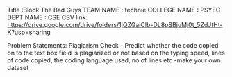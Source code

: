 Title :Block  The Bad Guys
TEAM NAME : technie
COLLEGE NAME : PSYEC
DEPT NAME : CSE
CSV link:
https://drive.google.com/drive/folders/1jQZGaiCIb-DL8pSBjuMj0t_5ZdJtHt-K?usp=sharing


Problem Statements:
Plagiarism Check - Predict whether the code copied on
to the text box field is plagiarized or not based on the
typing speed, lines of code copied, the coding
language used, no of lines etc
-make your own dataset
